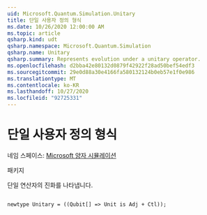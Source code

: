 ```yaml
---
uid: Microsoft.Quantum.Simulation.Unitary
title: 단일 사용자 정의 형식
ms.date: 10/26/2020 12:00:00 AM
ms.topic: article
qsharp.kind: udt
qsharp.namespace: Microsoft.Quantum.Simulation
qsharp.name: Unitary
qsharp.summary: Represents evolution under a unitary operator.
ms.openlocfilehash: d2bba42e80132d0879f42922f28ad50bef54edf3
ms.sourcegitcommit: 29e0d88a30e4166fa580132124b0eb57e1f0e986
ms.translationtype: MT
ms.contentlocale: ko-KR
ms.lasthandoff: 10/27/2020
ms.locfileid: "92725331"
---
```

# <a name="unitary-user-defined-type"></a>단일 사용자 정의 형식

네임 스페이스: [Microsoft 양자 시뮬레이션](xref:Microsoft.Quantum.Simulation)

패키지 [](https://nuget.org/packages/)


단일 연산자의 진화를 나타냅니다.

```qsharp

newtype Unitary = ((Qubit[] => Unit is Adj + Ctl));
```

